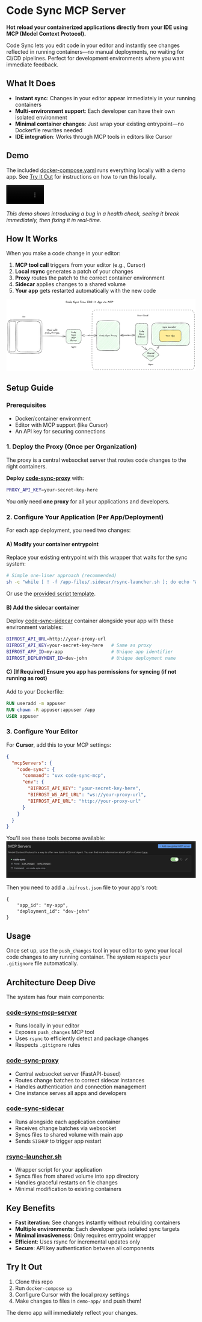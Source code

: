 # Code Sync MCP Server

**Hot reload your containerized applications directly from your IDE using MCP (Model Context Protocol).**

Code Sync lets you edit code in your editor and instantly see changes reflected in running containers—no manual deployments, no waiting for CI/CD pipelines. Perfect for development environments where you want immediate feedback.

## What It Does

- **Instant sync**: Changes in your editor appear immediately in your running containers
- **Multi-environment support**: Each developer can have their own isolated environment
- **Minimal container changes**: Just wrap your existing entrypoint—no Dockerfile rewrites needed
- **IDE integration**: Works through MCP tools in editors like Cursor

## Demo

The included [docker-compose.yaml](./docker-compose.yml) runs everything locally with a demo app. See [Try It Out](#try-it-out) for instructions on how to run this locally.

<video src="https://github.com/user-attachments/assets/e3d89ec6-3d0a-472d-98f1-5317c118e310" width="100"></video>

_This demo shows introducing a bug in a health check, seeing it break immediately, then fixing it in real-time._

## How It Works

When you make a code change in your editor:

1. **MCP tool call** triggers from your editor (e.g., Cursor)
2. **Local rsync** generates a patch of your changes
3. **Proxy** routes the patch to the correct container environment
4. **Sidecar** applies changes to a shared volume
5. **Your app** gets restarted automatically with the new code

![Architecture diagram](./images/arch.png)

## Setup Guide

### Prerequisites

- Docker/container environment
- Editor with MCP support (like Cursor)
- An API key for securing connections

### 1. Deploy the Proxy (Once per Organization)

The proxy is a central websocket server that routes code changes to the right containers.

**Deploy [code-sync-proxy](./code-sync-proxy)** with:

```bash
PROXY_API_KEY=your-secret-key-here
```

You only need **one proxy** for all your applications and developers.

### 2. Configure Your Application (Per App/Deployment)

For each app deployment, you need two changes:

#### A) Modify your container entrypoint

Replace your existing entrypoint with this wrapper that waits for the sync system:

```bash
# Simple one-liner approach (recommended)
sh -c "while [ ! -f /app-files/.sidecar/rsync-launcher.sh ]; do echo 'Waiting for sync...'; sleep 1; done && /app-files/.sidecar/rsync-launcher.sh 'YOUR_ORIGINAL_COMMAND_HERE'"
```

Or use the [provided script template](./demo-app/code-sync-entrypoint.sh).

#### B) Add the sidecar container

Deploy [code-sync-sidecar](https://hub.docker.com/r/bifrostinc/code-sync-sidecar) container alongside your app with these environment variables:

```bash
BIFROST_API_URL=http://your-proxy-url
BIFROST_API_KEY=your-secret-key-here   # Same as proxy
BIFROST_APP_ID=my-app                  # Unique app identifier
BIFROST_DEPLOYMENT_ID=dev-john         # Unique deployment name
```

#### C) [If Required] Ensure you app has permissions for syncing (if not running as root)

Add to your Dockerfile:

```dockerfile
RUN useradd -m appuser
RUN chown -R appuser:appuser /app
USER appuser
```

### 3. Configure Your Editor

For **Cursor**, add this to your MCP settings:

```json
{
  "mcpServers": {
    "code-sync": {
      "command": "uvx code-sync-mcp",
      "env": {
        "BIFROST_API_KEY": "your-secret-key-here",
        "BIFROST_WS_API_URL": "ws://your-proxy-url",
        "BIFROST_API_URL": "http://your-proxy-url"
      }
    }
  }
}
```

You'll see these tools become available:
![Cursor MCP tools](./images/cursor-mcp.png)

Then you need to add a `.bifrost.json` file to your app's root:

```
{
    "app_id": "my-app",
    "deployment_id": "dev-john"
}
```

## Usage

Once set up, use the `push_changes` tool in your editor to sync your local code changes to any running container. The system respects your `.gitignore` file automatically.

## Architecture Deep Dive

The system has four main components:

### [code-sync-mcp-server](./code-sync-mcp-server/)

- Runs locally in your editor
- Exposes `push_changes` MCP tool
- Uses `rsync` to efficiently detect and package changes
- Respects `.gitignore` rules

### [code-sync-proxy](./code-sync-proxy/)

- Central websocket server (FastAPI-based)
- Routes change batches to correct sidecar instances
- Handles authentication and connection management
- One instance serves all apps and developers

### [code-sync-sidecar](./code-sync-sidecar/)

- Runs alongside each application container
- Receives change batches via websocket
- Syncs files to shared volume with main app
- Sends `SIGHUP` to trigger app restart

### [rsync-launcher.sh](./code-sync-sidecar/launcher-script/rsync-launcher.sh)

- Wrapper script for your application
- Syncs files from shared volume into app directory
- Handles graceful restarts on file changes
- Minimal modification to existing containers

## Key Benefits

- **Fast iteration**: See changes instantly without rebuilding containers
- **Multiple environments**: Each developer gets isolated sync targets
- **Minimal invasiveness**: Only requires entrypoint wrapper
- **Efficient**: Uses rsync for incremental updates only
- **Secure**: API key authentication between all components

## Try It Out

1. Clone this repo
2. Run `docker-compose up`
3. Configure Cursor with the local proxy settings
4. Make changes to files in `demo-app/` and push them!

The demo app will immediately reflect your changes.

